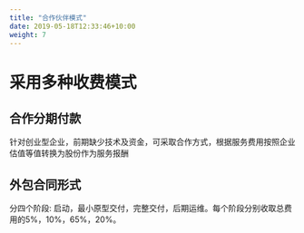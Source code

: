 ```yaml
---
title: "合作伙伴模式"
date: 2019-05-18T12:33:46+10:00
weight: 7
---
```


# 采用多种收费模式
## 合作分期付款
针对创业型企业，前期缺少技术及资金，可采取合作方式，根据服务费用按照企业估值等值转换为股份作为服务报酬

## 外包合同形式
分四个阶段: 启动，最小原型交付，完整交付，后期运维。每个阶段分别收取总费用的5%，10%，65%，20%。